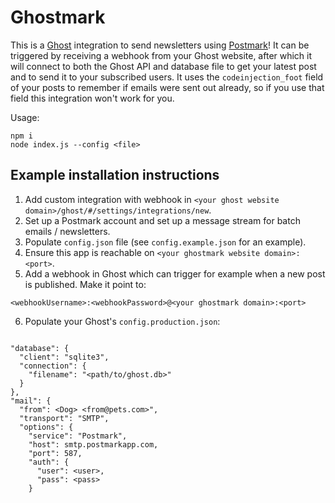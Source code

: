 # Ghostmark

This is a [Ghost](https://ghost.org/) integration to send newsletters using
[Postmark](https://postmarkapp.com/)! It can be triggered by receiving a
webhook from your Ghost website, after which it will connect to both the Ghost
API and database file to get your latest post and to send it to your subscribed
users. It uses the `codeinjection_foot` field of your posts to remember if
emails were sent out already, so if you use that field this integration won't
work for you.

Usage:
```
npm i
node index.js --config <file>
```

## Example installation instructions

1. Add custom integration with webhook in
   `<your ghost website domain>/ghost/#/settings/integrations/new`. 
2. Set up a Postmark account and set up a message stream for batch emails / newsletters.
3. Populate `config.json` file (see `config.example.json` for an example).
4. Ensure this app is reachable on `<your ghostmark website domain>:<port>`.
5. Add a webhook in Ghost which can trigger for example when a new post is
   published. Make it point to:
```
<webhookUsername>:<webhookPassword>@<your ghostmark domain>:<port>
```
6. Populate your Ghost's `config.production.json`:
```

"database": {
  "client": "sqlite3",
  "connection": {
    "filename": "<path/to/ghost.db>"
  }
},
"mail": {
  "from": <Dog> <from@pets.com>",
  "transport": "SMTP",
  "options": {
    "service": "Postmark",
    "host": smtp.postmarkapp.com,
    "port": 587,
    "auth": {
      "user": <user>,
      "pass": <pass>
    }

```
